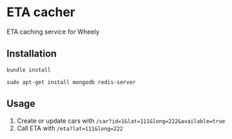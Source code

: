 # ETA cacher
ETA caching service for Wheely

## Installation
    bundle install
    
    sudo apt-get install mongodb redis-server

## Usage
1. Create or update cars with `/car?id=1&lat=111&long=222&available=true`
2. Call ETA with `/eta?lat=111&long=222`
